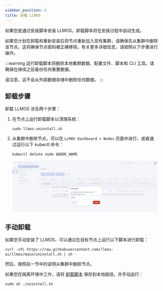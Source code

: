 ```yaml
---
sidebar_position: 4
title: 卸载 LLMOS
---
```


如果您是通过安装脚本安装 LLMOS，卸载脚本将在安装过程中自动生成。

如果您计划在卸载和重新安装后将节点重新加入现有集群，请确保先从集群中删除该节点。这将确保节点密码被正确移除。有关更多详细信息，请按照以下步骤进行操作。

:::warning
运行卸载脚本将删除本地集群数据、配置文件、脚本和 CLI 工具。请确保在继续之前备份任何重要数据。

请注意，这不会从外部数据存储中删除任何数据。
:::

## 卸载步骤

卸载 LLMOS 涉及两个步骤：

1. 在节点上运行卸载脚本以清理系统：
    ```shell
    sudo llmos-uninstall.sh
    ```
2. 从集群中删除节点，可以在 `LLMOS Dashboard > Nodes` 页面中进行，或者通过运行以下 kubectl 命令：
    ```shell 
    kubectl delete node $NODE_NAME
    ```
   ![删除节点](/img/docs/delete-node.png)

## 手动卸载

如果您手动安装了 LLMOS，可以通过在目标节点上运行以下脚本进行卸载：

```shell
curl -sfL https://raw.githubusercontent.com/llmos-ai/llmos/main/uninstall.sh | sh -
```

然后，按照前一节中的说明从集群中删除节点。

如果您在隔离环境中工作，请将 [卸载脚本](https://raw.githubusercontent.com/llmos-ai/llmos/main/uninstall.sh) 保存到本地路径，并手动运行：
```
sudo sh ./uninstall.sh
```